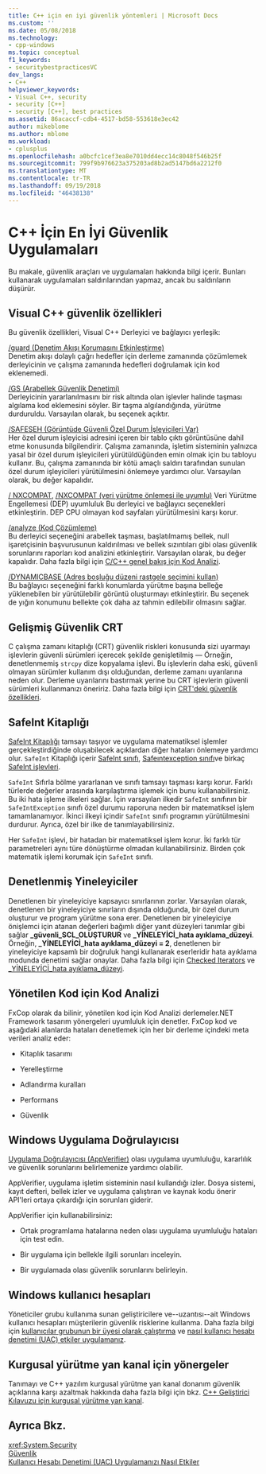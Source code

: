 ```yaml
---
title: C++ için en iyi güvenlik yöntemleri | Microsoft Docs
ms.custom: ''
ms.date: 05/08/2018
ms.technology:
- cpp-windows
ms.topic: conceptual
f1_keywords:
- securitybestpracticesVC
dev_langs:
- C++
helpviewer_keywords:
- Visual C++, security
- security [C++]
- security [C++], best practices
ms.assetid: 86acaccf-cdb4-4517-bd58-553618e3ec42
author: mikeblome
ms.author: mblome
ms.workload:
- cplusplus
ms.openlocfilehash: a0bcfc1cef3ea8e7010dd4ecc14c8048f546b25f
ms.sourcegitcommit: 799f9b976623a375203ad8b2ad5147bd6a2212f0
ms.translationtype: MT
ms.contentlocale: tr-TR
ms.lasthandoff: 09/19/2018
ms.locfileid: "46438138"
---
```

# <a name="security-best-practices-for-c"></a>C++ İçin En İyi Güvenlik Uygulamaları

Bu makale, güvenlik araçları ve uygulamaları hakkında bilgi içerir. Bunları kullanarak uygulamaları saldırılarından yapmaz, ancak bu saldırıların düşürür.

## <a name="visual-c-security-features"></a>Visual C++ güvenlik özellikleri

Bu güvenlik özellikleri, Visual C++ Derleyici ve bağlayıcı yerleşik:

[/guard (Denetim Akışı Korumasını Etkinleştirme)](../build/reference/guard-enable-control-flow-guard.md)<br/>
Denetim akışı dolaylı çağrı hedefler için derleme zamanında çözümlemek derleyicinin ve çalışma zamanında hedefleri doğrulamak için kod eklenemedi.

[/GS (Arabellek Güvenlik Denetimi)](../build/reference/gs-buffer-security-check.md)<br/>
Derleyicinin yararlanılmasını bir risk altında olan işlevler halinde taşması algılama kod eklemesini söyler. Bir taşma algılandığında, yürütme durduruldu. Varsayılan olarak, bu seçenek açıktır.

[/SAFESEH (Görüntüde Güvenli Özel Durum İşleyicileri Var)](../build/reference/safeseh-image-has-safe-exception-handlers.md)<br/>
Her özel durum işleyicisi adresini içeren bir tablo çıktı görüntüsüne dahil etme konusunda bilgilendirir. Çalışma zamanında, işletim sisteminin yalnızca yasal bir özel durum işleyicileri yürütüldüğünden emin olmak için bu tabloyu kullanır. Bu, çalışma zamanında bir kötü amaçlı saldırı tarafından sunulan özel durum işleyicileri yürütülmesini önlemeye yardımcı olur. Varsayılan olarak, bu değer kapalıdır.

[/ NXCOMPAT](../build/reference/nxcompat.md), [/NXCOMPAT (veri yürütme önlemesi ile uyumlu)](../build/reference/nxcompat-compatible-with-data-execution-prevention.md) Veri Yürütme Engellemesi (DEP) uyumluluk Bu derleyici ve bağlayıcı seçenekleri etkinleştirin. DEP CPU olmayan kod sayfaları yürütülmesini karşı korur.

[/analyze (Kod Çözümleme)](../build/reference/analyze-code-analysis.md)<br/>
Bu derleyici seçeneğini arabellek taşması, başlatılmamış bellek, null işaretçisinin başvurusunun kaldırılması ve bellek sızıntıları gibi olası güvenlik sorunlarını raporları kod analizini etkinleştirir. Varsayılan olarak, bu değer kapalıdır. Daha fazla bilgi için [C/C++ genel bakış için Kod Analizi](/visualstudio/code-quality/code-analysis-for-c-cpp-overview).

[/DYNAMICBASE (Adres boşluğu düzeni rastgele seçimini kullan)](../build/reference/dynamicbase-use-address-space-layout-randomization.md)<br/>
Bu bağlayıcı seçeneğini farklı konumlarda yürütme başına belleğe yüklenebilen bir yürütülebilir görüntü oluşturmayı etkinleştirir. Bu seçenek de yığın konumunu bellekte çok daha az tahmin edilebilir olmasını sağlar.

## <a name="security-enhanced-crt"></a>Gelişmiş Güvenlik CRT

C çalışma zamanı kitaplığı (CRT) güvenlik riskleri konusunda sizi uyarmayı işlevlerin güvenli sürümleri içerecek şekilde genişletilmiş — Örneğin, denetlenmemiş `strcpy` dize kopyalama işlevi. Bu işlevlerin daha eski, güvenli olmayan sürümler kullanım dışı olduğundan, derleme zamanı uyarılarına neden olur. Derleme uyarılarını bastırmak yerine bu CRT işlevlerin güvenli sürümleri kullanmanızı öneririz. Daha fazla bilgi için [CRT'deki güvenlik özellikleri](../c-runtime-library/security-features-in-the-crt.md).

## <a name="safeint-library"></a>SafeInt Kitaplığı

[SafeInt Kitaplığı](../windows/safeint-library.md) tamsayı taşıyor ve uygulama matematiksel işlemler gerçekleştirdiğinde oluşabilecek açıklardan diğer hataları önlemeye yardımcı olur. `SafeInt` Kitaplığı içerir [SafeInt sınıfı](../windows/safeint-class.md), [Safeıntexception sınıfı](../windows/safeintexception-class.md)ve birkaç [SafeInt işlevleri](../windows/safeint-functions.md).

`SafeInt` Sıfırla bölme yararlanan ve sınıfı tamsayı taşması karşı korur. Farklı türlerde değerler arasında karşılaştırma işlemek için bunu kullanabilirsiniz. Bu iki hata işleme ilkeleri sağlar. İçin varsayılan ilkedir `SafeInt` sınıfının bir `SafeIntException` sınıfı özel durumu raporuna neden bir matematiksel işlem tamamlanamıyor. İkinci ilkeyi içindir `SafeInt` sınıfı programın yürütülmesini durdurur. Ayrıca, özel bir ilke de tanımlayabilirsiniz.

Her `SafeInt` işlevi, bir hatadan bir matematiksel işlem korur. İki farklı tür parametreleri aynı türe dönüştürme olmadan kullanabilirsiniz. Birden çok matematik işlemi korumak için `SafeInt` sınıfı.

## <a name="checked-iterators"></a>Denetlenmiş Yineleyiciler

Denetlenen bir yineleyiciye kapsayıcı sınırlarının zorlar. Varsayılan olarak, denetlenen bir yineleyiciye sınırların dışında olduğunda, bir özel durum oluşturur ve program yürütme sona erer. Denetlenen bir yineleyiciye önişlemci için atanan değerleri bağımlı diğer yanıt düzeyleri tanımlar gibi sağlar  **\_güvenli\_SCL\_OLUŞTURUR** ve  **\_YİNELEYİCİ\_hata ayıklama\_düzeyi**. Örneğin,  **\_YİNELEYİCİ\_hata ayıklama\_düzeyi = 2**, denetlenen bir yineleyiciye kapsamlı bir doğruluk hangi kullanarak eserleridir hata ayıklama modunda denetimi sağlar onaylar. Daha fazla bilgi için [Checked Iterators](../standard-library/checked-iterators.md) ve [ \_YİNELEYİCİ\_hata ayıklama\_düzeyi](../standard-library/iterator-debug-level.md).

## <a name="code-analysis-for-managed-code"></a>Yönetilen Kod için Kod Analizi

FxCop olarak da bilinir, yönetilen kod için Kod Analizi derlemeler.NET Framework tasarım yönergeleri uyumluluk için denetler. FxCop kod ve aşağıdaki alanlarda hataları denetlemek için her bir derleme içindeki meta verileri analiz eder:

- Kitaplık tasarımı

- Yerelleştirme

- Adlandırma kuralları

- Performans

- Güvenlik

## <a name="windows-application-verifier"></a>Windows Uygulama Doğrulayıcısı

[Uygulama Doğrulayıcısı (AppVerifier)](/windows-hardware/drivers/debugger/application-verifier
) olası uygulama uyumluluğu, kararlılık ve güvenlik sorunlarını belirlemenize yardımcı olabilir.

AppVerifier, uygulama işletim sisteminin nasıl kullandığı izler. Dosya sistemi, kayıt defteri, bellek izler ve uygulama çalıştıran ve kaynak kodu önerir API'leri ortaya çıkardığı için sorunları giderir.

AppVerifier için kullanabilirsiniz:

- Ortak programlama hatalarına neden olası uygulama uyumluluğu hataları için test edin.

- Bir uygulama için bellekle ilgili sorunları inceleyin.

- Bir uygulamada olası güvenlik sorunlarını belirleyin.


## <a name="windows-user-accounts"></a>Windows kullanıcı hesapları

Yöneticiler grubu kullanıma sunan geliştiricilere ve--uzantısı--ait Windows kullanıcı hesapları müşterilerin güvenlik risklerine kullanma. Daha fazla bilgi için [kullanıcılar grubunun bir üyesi olarak çalıştırma](running-as-a-member-of-the-users-group.md) ve [nasıl kullanıcı hesabı denetimi (UAC) etkiler uygulamanız](how-user-account-control-uac-affects-your-application.md).

## <a name="guidance-for-speculative-execution-side-channels"></a>Kurgusal yürütme yan kanal için yönergeler

Tanımayı ve C++ yazılım kurgusal yürütme yan kanal donanım güvenlik açıklarına karşı azaltmak hakkında daha fazla bilgi için bkz. [C++ Geliştirici Kılavuzu için kurgusal yürütme yan kanal](developer-guidance-speculative-execution.md).

## <a name="see-also"></a>Ayrıca Bkz.

<xref:System.Security> <br/>
[Güvenlik](/dotnet/standard/security/index)<br/>
[Kullanıcı Hesabı Denetimi (UAC) Uygulamanızı Nasıl Etkiler](how-user-account-control-uac-affects-your-application.md)